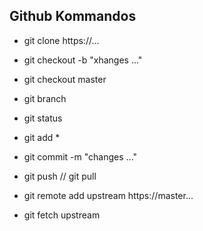 ## Github Kommandos ##
- git clone https://...
- git checkout -b "xhanges ..."
- git checkout master
- git branch

- git status
- git add *
- git commit -m "changes ..."
- git push  // git pull

- git remote add upstream https://master...
- git fetch upstream

